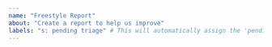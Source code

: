 ```yaml
---
name: "Freestyle Report"
about: "Create a report to help us improve"
labels: "s: pending triage" # This will automatically assign the 'pending triage' label
---
```

